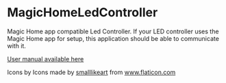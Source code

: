 # MagicHomeLedController
Magic Home app compatible Led Controller. If your LED controller uses the Magic Home app for setup, this application should be able to communicate with it.

[User manual available here](https://github.com/killernooby/MagicHomeLedController/wiki/User-Manual)

Icons by Icons made by <a href="https://www.flaticon.com/authors/smalllikeart" title="smalllikeart">smalllikeart</a> from <a href="https://www.flaticon.com/" title="Flaticon"> www.flaticon.com</a>

